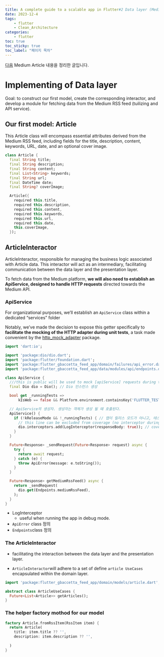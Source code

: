 ```yaml
---
title: A complete guide to a scalable app in Flutter#2 Data layer (Medium Article)
date: 2023-12-4
tags: 
    - flutter
    - Clean_Architecture
categories: 
    - flutter
toc: true
toc_sticky: true
toc_label: "페이지 목차"
---
```


[다음](https://gbaccetta.medium.com/a-complete-guide-to-a-scalable-app-in-flutter-part-2-data-layer-7629b6bb3835) Medium Article 내용을 정리한 글입니다. 

# Implementing of Data layer

Goal: to construct our first model, create the corresponding interactor, and develop a module for fetching data from the Medium RSS feed (tuilizing and API service).

## Our first model: Article

This Article class will encompass essential attributes derived from the Medium RSS feed, including fields for the title, description, content, keywords, URL, date, and an optional cover image.  

```dart
class Article {
  final String title;
  final String description;
  final String content;
  final List<String> keywords;
  final String url;
  final DateTime date;
  final String? coverImage;

  Article({
    required this.title,
    required this.description,
    required this.content,
    required this.keywords,
    required this.url,
    required this.date,
    this.coverImage,
  });
```

## ArticleInteractor

ArticleInteractor, responsible for managing the business logic associated with Article data. This interactor will act as an intermediary, facilitating communication between the data layer and the presentation layer. 

To fetch data from the Medium platform, **we will also need to establish an ApiService, designed to handle HTTP requests** directed towards the Medium API.

### ApiService

For organizational purposes, we’ll establish an `ApiService` class within a dedicated “services” folder

Notably, we’ve made the decision to expose this getter specifically to **facilitate the mocking of the HTTP adapter during unit tests**, a task made convenient by the [http_mock_adapter](https://pub.dev/packages/http_mock_adapter) package.

```dart
import 'dart:io';

import 'package:dio/dio.dart';
import 'package:flutter/foundation.dart';
import 'package:flutter_gbaccetta_feed_app/domain/failures/api_error.dart';
import 'package:flutter_gbaccetta_feed_app/data/modules/api/endpoints.dart';

class ApiService {
  ///this is public will be used to mock [apiService] requests during testing
  final Dio dio = Dio(); // Dio 인스턴스 생성

  bool get _runningTests =>
      kIsWeb == false && Platform.environment.containsKey('FLUTTER_TEST'); // 현재 플랫폼이 웹이 아니고, 환경 변수에 'FLUTTER TEST'가 설정되어 있는지 여부를 반환. -- 테스트 실행 여부 확인에 사용된다. 

  // ApiService의 생성자. 생성자는 객체가 생성 될 때 호출된다. 
  ApiService() {
    if (!kReleaseMode && !_runningTests) { // 앱이 릴리스 모드가 아니고, 테스트 실행 중이 아닐 경우에만 내부 코드를 실행한다. 
      // this line can be excluded from coverage (no interceptor during tests)
      dio.interceptors.add(LogInterceptor(responseBody: true)); // coverage:ignore-line. Dio 인터셉터에 로그 인터셉터를 추가한다. 이를 통해 HTTP 응답의 본문을 로깅할 수 있다. 
    }
  }

  Future<Response> _sendRequest(Future<Response> request) async {
    try {
      return await request;
    } catch (e) {
      throw ApiError(message: e.toString());
    }
  }

  Future<Response> getMediumRssFeed() async {
    return _sendRequest(
      dio.get(Endpoints.mediumRssFeed),
    );
  }
}
```

* LogInterceptor
  * useful when running the app in debug mode. 
* `ApiError` class 정의
* `Endpoints`class 정의

### The ArticleInteractor

* facilitating the interaction between the data layer and the presentation layer. 

* `ArticleInteractor`will adhere to a set of define `article UseCases` encapsulated within the domain layer.

```dart
import 'package:flutter_gbaccetta_feed_app/domain/models/article.dart';

abstract class ArticleUseCases {
  Future<List<Article>> getArticles();
}
```



### The helper factory mothod for our model

```dart
factory Article.fromRssItem(RssItem item) {
  return Article(
    title: item.title ?? '',
    description: item.description ?? '',
    
  )
}
```

